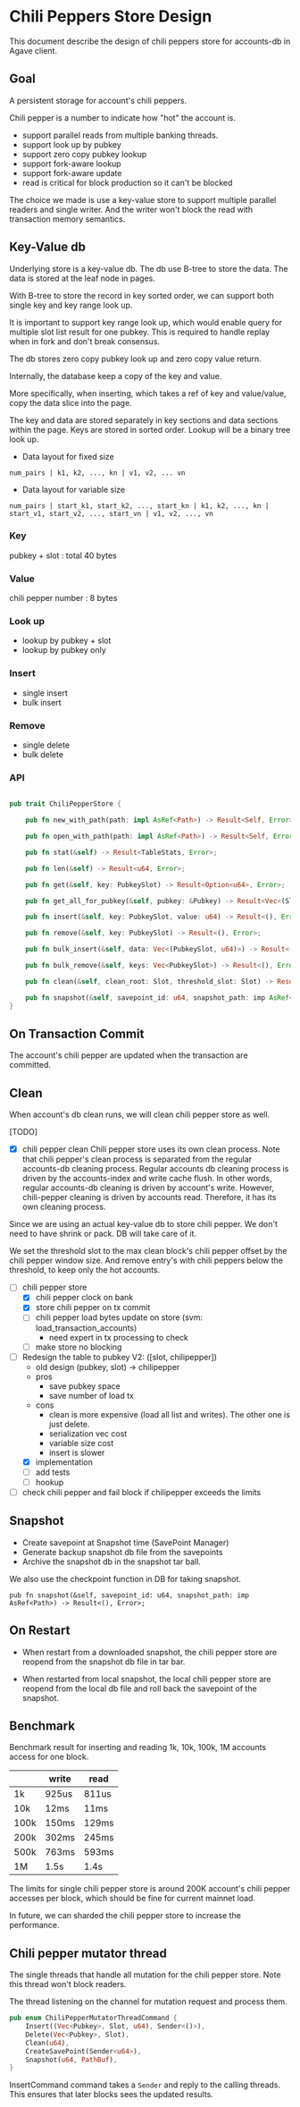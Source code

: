 # Chili Peppers Store Design

This document describe the design of chili peppers store for accounts-db in Agave client.

## Goal

A persistent storage for account's chili peppers.

Chili pepper is a number to indicate how "hot" the account is.

* support parallel reads from multiple banking threads.
* support look up by pubkey
* support zero copy pubkey lookup
* support fork-aware lookup
* support fork-aware update
* read is critical for block production so it can't be blocked

The choice we made is use a key-value store to support multiple parallel readers
and single writer. And the writer won't block the read with transaction memory
semantics.


## Key-Value db

Underlying store is a key-value db. The db use B-tree to store the data. The
data is stored at the leaf node in pages.

With B-tree to store the record in key sorted order, we can support both single key and
key range look up.

It is important to support key range look up, which would enable query for
multiple slot list result for one pubkey. This is required to handle replay when
in fork and don't break consensus.

The db stores zero copy pubkey look up and zero copy value return.

Internally, the database keep a copy of the key and value.

More specifically, when inserting, which takes a ref of key and value/value,
copy the data slice into the page.

The key and data are stored separately in key sections and data sections within
the page. Keys are stored in sorted order. Lookup will be a binary tree look
up.

* Data layout for fixed size

```
num_pairs | k1, k2, ..., kn | v1, v2, ... vn
```

* Data layout for variable size

```
num_pairs | start_k1, start_k2, ..., start_kn | k1, k2, ..., kn | start_v1, start_v2, ..., start_vn | v1, v2, ..., vn
```
<!--
https://github.com/cberner/redb/blob/b879f353218454fd2e806439a43d0c3aae315d06/src/tree_store/btree_base.rs#L778

```
        self.page[key_offset..(key_offset + key.len())].copy_from_slice(key);
        ...
        self.page[offset..(offset + size_of::<u32>())].copy_from_slice(
                &u32::try_from(value_offset + value.len())
                    .unwrap()
                    .to_le_bytes(),
            );
```
-->

### Key

pubkey + slot : total 40 bytes

### Value

chili pepper number : 8 bytes

### Look up

* lookup by pubkey + slot
* lookup by pubkey only

### Insert

* single insert
* bulk insert

### Remove

* single delete
* bulk delete

### API

```rust

pub trait ChiliPepperStore {

    pub fn new_with_path(path: impl AsRef<Path>) -> Result<Self, Error>;

    pub fn open_with_path(path: impl AsRef<Path>) -> Result<Self, Error>;

    pub fn stat(&self) -> Result<TableStats, Error>;

    pub fn len(&self) -> Result<u64, Error>;

    pub fn get(&self, key: PubkeySlot) -> Result<Option<u64>, Error>;

    pub fn get_all_for_pubkey(&self, pubkey: &Pubkey) -> Result<Vec<(Slot, u64)>, Error>;

    pub fn insert(&self, key: PubkeySlot, value: u64) -> Result<(), Error>;

    pub fn remove(&self, key: PubkeySlot) -> Result<(), Error>;

    pub fn bulk_insert(&self, data: Vec<(PubkeySlot, u64)>) -> Result<(), Error>;

    pub fn bulk_remove(&self, keys: Vec<PubkeySlot>) -> Result<(), Error>;

    pub fn clean(&self, clean_root: Slot, threshold_slot: Slot) -> Result<(), Error>;

    pub fn snapshot(&self, savepoint_id: u64, snapshot_path: imp AsRef<Path>) -> Result<(), Error>;
}

```

## On Transaction Commit

The account's chili pepper are updated when the transaction are committed.

## Clean

When account's db clean runs, we will clean chili pepper store as well.

[TODO]

- [x] chili pepper clean
Chili pepper store uses its own clean process. Note that chili pepper's clean
process is separated from the regular accounts-db cleaning process. Regular
accounts db cleaning process is driven by the accounts-index and write cache
flush. In other words, regular accounts-db cleaning is driven by account's
write. However, chili-pepper cleaning is driven by accounts read. Therefore, it
has its own cleaning process.

Since we are using an actual key-value db to store chili pepper. We don't need
to have shrink or pack. DB will take care of it.

We set the threshold slot to the max clean block's chili pepper offset by the chili
pepper window size. And remove entry's with chili peppers below the threshold,
to keep only the hot accounts.

- [ ] chili pepper store
    - [x] chili pepper clock on bank
    - [x] store chili pepper on tx commit
    - [ ] chili pepper load bytes update on store (svm: load_transaction_accounts)
        - need expert in tx processing to check
    - [ ] make store no blocking

- [ ] Redesign the table to pubkey V2: ([slot, chilipepper])
    - old design (pubkey, slot) -> chilipepper
    - pros
        - save pubkey space
        - save number of load tx
    - cons
        - clean is more expensive (load all list and writes). The other one is just delete.
        - serialization vec cost
        - variable size cost
        - insert is slower
    - [x] implementation
    - [ ] add tests
    - [ ] hookup

- [ ] check chili pepper and fail block if chilipepper exceeds the limits

## Snapshot

* Create savepoint at Snapshot time (SavePoint Manager)
* Generate backup snapshot db file from the savepoints
* Archive the snapshot db in the snapshot tar ball.

We also use the checkpoint function in DB for taking snapshot.

```
pub fn snapshot(&self, savepoint_id: u64, snapshot_path: imp AsRef<Path>) -> Result<(), Error>;
```


## On Restart

* When restart from a downloaded snapshot, the chili pepper store are reopend
from the snapshot db file in tar bar.

* When restarted from local snapshot, the local chili pepper store are reopend from the
local db file and roll back the savepoint of the snapshot.

## Benchmark

Benchmark result for inserting and reading 1k, 10k, 100k, 1M accounts access for
one block.

|    | write | read |
-----|------|-------|
| 1k | 925us   | 811us   |
| 10k | 12ms  | 11ms   |
| 100k | 150ms  | 129ms   |
| 200k | 302ms  | 245ms   |
| 500k | 763ms  | 593ms   |
| 1M | 1.5s  | 1.4s   |

The limits for single chili pepper store is around 200K account's chili pepper
accesses per block, which should be fine for current mainnet load.

In future, we can sharded the chili pepper store to increase the performance.

## Chili pepper mutator thread

The single threads that handle all mutation for the chili pepper store. Note
this thread won't block readers.

The thread listening on the channel for mutation request and process them.

```rust
pub enum ChiliPepperMutatorThreadCommand {
    Insert((Vec<Pubkey>, Slot, u64), Sender<()>),
    Delete(Vec<Pubkey>, Slot),
    Clean(u64),
    CreateSavePoint(Sender<u64>),
    Snapshot(u64, PathBuf),
}
```

InsertCommand command takes a `Sender` and reply to the calling threads. This
ensures that later blocks sees the updated results.
